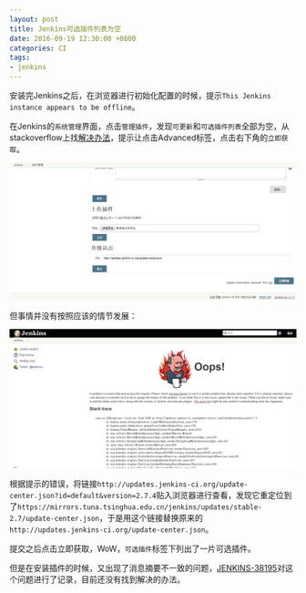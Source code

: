 ```yaml
---
layout: post
title: Jenkins可选插件列表为空
date: 2016-09-19 12:30:00 +0800
categories: CI
tags:
- jenkins
---
```


安装完Jenkins之后，在浏览器进行初始化配置的时候，提示`This Jenkins instance appears to be offline`。

在Jenkins的`系统管理`界面，点击`管理插件`，发现`可更新`和`可选插件列表`全部为空，从stackoverflow上找[解决办法][solution]，提示让点击Advanced标签，点击右下角的`立即获取`。

![advanced](/assets/201609/advanced.png)

但事情并没有按照应该的情节发展：

![update-center-oops](/assets/201609/update-center-oops.png)

根据提示的错误，将链接`http://updates.jenkins-ci.org/update-center.json?id=default&version=2.7.4`贴入浏览器进行查看，发现它重定位到了`https://mirrors.tuna.tsinghua.edu.cn/jenkins/updates/stable-2.7/update-center.json`，于是用这个链接替换原来的`http://updates.jenkins-ci.org/update-center.json`。

提交之后点击立即获取，WoW，`可选插件`标签下列出了一片可选插件。

但是在安装插件的时候，又出现了消息摘要不一致的问题，[JENKINS-38195][38195]对这个问题进行了记录，目前还没有找到解决的办法。

[solution]: http://stackoverflow.com/questions/16213982/unable-to-find-plugins-in-list-of-available-plugins-in-jenkins
[38195]: https://issues.jenkins-ci.org/browse/JENKINS-38195

